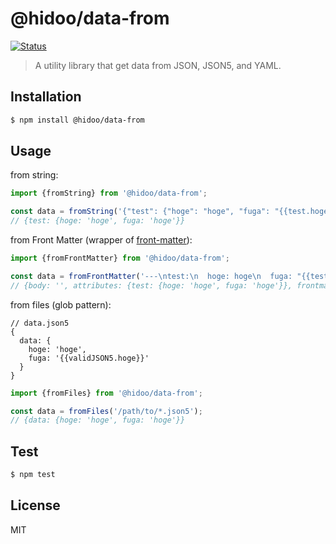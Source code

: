 # @hidoo/data-from

[![Status](https://github.com/hidoo/data-from/workflows/Main%20workflow/badge.svg)](https://github.com/hidoo/data-from/actions?query=branch%3Amaster)

> A utility library that get data from JSON, JSON5, and YAML.

## Installation

```sh
$ npm install @hidoo/data-from
```

## Usage

from string:

```js
import {fromString} from '@hidoo/data-from';

const data = fromString('{"test": {"hoge": "hoge", "fuga": "{{test.hoge}}');
// {test: {hoge: 'hoge', fuga: 'hoge'}}
```

from Front Matter (wrapper of [front-matter](https://www.npmjs.com/package/front-matter)):

```js
import {fromFrontMatter} from '@hidoo/data-from';

const data = fromFrontMatter('---\ntest:\n  hoge: hoge\n  fuga: "{{test.hoge}}"\n---\n');
// {body: '', attributes: {test: {hoge: 'hoge', fuga: 'hoge'}}, frontmatter: 'test:\n  hoge: hoge\n  fuga: "{{test.hoge}}"'}
```

from files (glob pattern):

```json5
// data.json5
{
  data: {
    hoge: 'hoge',
    fuga: '{{validJSON5.hoge}}'
  }
}
```

```js
import {fromFiles} from '@hidoo/data-from';

const data = fromFiles('/path/to/*.json5');
// {data: {hoge: 'hoge', fuga: 'hoge'}}
```

## Test

```sh
$ npm test
```

## License

MIT
